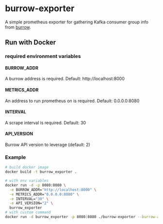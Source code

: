 # burrow-exporter

A simple prometheus exporter for gathering Kafka consumer group info
from [burrow](https://github.com/linkedin/Burrow).


## Run with Docker

### required environment variables
#### BURROW_ADDR
A burrow address is required. Default: http://localhost:8000
#### METRICS_ADDR
An address to run prometheus on is required. Default: 0.0.0.0:8080
#### INTERVAL
A scrape interval is required. Default: 30

#### API_VERSION
Burrow API version to leverage (default: 2)

### Example

```sh
# build docker image
docker build -t burrow_exporter .

# with env variables
docker run -d -p 8080:8080 \
  -e BURROW_ADDR="http://localhost:8000" \
  -e METRICS_ADDR="0.0.0.0:8080" \
  -e INTERVAL="30" \
  -e API_VERSION="2" \
  burrow_exporter
# with custom command
docker run -d burrow_exporter -p 8080:8080 ./burrow-exporter --burrow-addr http://localhost:8000 --metrics-addr 0.0.0.0:8080 --interval 30 --api-version 2
```